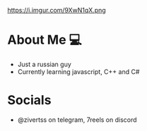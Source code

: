 https://i.imgur.com/9XwN1qX.png

# About Me 💻
- Just a russian guy 
- Currently learning javascript, C++ and C#

# Socials
- @zivertss on telegram, 7reels on discord
